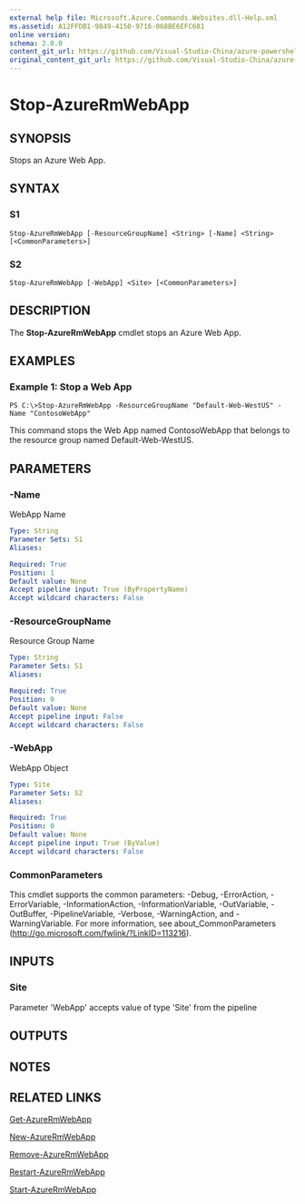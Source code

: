```yaml
---
external help file: Microsoft.Azure.Commands.Websites.dll-Help.xml
ms.assetid: A12FFDB1-9849-4150-9716-068BE6EFC681
online version:
schema: 2.0.0
content_git_url: https://github.com/Visual-Studio-China/azure-powershell/blob/preview/src/ResourceManager/Websites/Commands.Websites/help/Stop-AzureRmWebApp.md
original_content_git_url: https://github.com/Visual-Studio-China/azure-powershell/blob/preview/src/ResourceManager/Websites/Commands.Websites/help/Stop-AzureRmWebApp.md
---
```


# Stop-AzureRmWebApp

## SYNOPSIS
Stops an Azure Web App.

## SYNTAX

### S1
```
Stop-AzureRmWebApp [-ResourceGroupName] <String> [-Name] <String> [<CommonParameters>]
```

### S2
```
Stop-AzureRmWebApp [-WebApp] <Site> [<CommonParameters>]
```

## DESCRIPTION
The **Stop-AzureRmWebApp** cmdlet stops an Azure Web App.

## EXAMPLES

### Example 1: Stop a Web App
```
PS C:\>Stop-AzureRmWebApp -ResourceGroupName "Default-Web-WestUS" -Name "ContosoWebApp"
```

This command stops the Web App named ContosoWebApp that belongs to the resource group named Default-Web-WestUS.

## PARAMETERS

### -Name
WebApp Name

```yaml
Type: String
Parameter Sets: S1
Aliases: 

Required: True
Position: 1
Default value: None
Accept pipeline input: True (ByPropertyName)
Accept wildcard characters: False
```

### -ResourceGroupName
Resource Group Name

```yaml
Type: String
Parameter Sets: S1
Aliases: 

Required: True
Position: 0
Default value: None
Accept pipeline input: False
Accept wildcard characters: False
```

### -WebApp
WebApp Object

```yaml
Type: Site
Parameter Sets: S2
Aliases: 

Required: True
Position: 0
Default value: None
Accept pipeline input: True (ByValue)
Accept wildcard characters: False
```

### CommonParameters
This cmdlet supports the common parameters: -Debug, -ErrorAction, -ErrorVariable, -InformationAction, -InformationVariable, -OutVariable, -OutBuffer, -PipelineVariable, -Verbose, -WarningAction, and -WarningVariable. For more information, see about_CommonParameters (http://go.microsoft.com/fwlink/?LinkID=113216).

## INPUTS

### Site

Parameter 'WebApp' accepts value of type 'Site' from the pipeline

## OUTPUTS

## NOTES

## RELATED LINKS

[Get-AzureRmWebApp](./Get-AzureRmWebApp.md)

[New-AzureRmWebApp](./New-AzureRmWebApp.md)

[Remove-AzureRmWebApp](./Remove-AzureRmWebApp.md)

[Restart-AzureRmWebApp](./Restart-AzureRmWebApp.md)

[Start-AzureRmWebApp](./Start-AzureRmWebApp.md)


